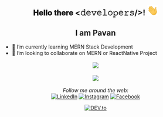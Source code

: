 <div align="center">
<h2> 𝐇𝐞𝐥𝐥𝐨 𝐭𝐡𝐞𝐫𝐞 <𝚍𝚎𝚟𝚎𝚕𝚘𝚙𝚎𝚛𝚜/>! <img src="https://github.com/Pavangbhat/Pavangbhat/blob/master/gifs/Hi.gif" width="30px"></h2>
</div>

<div align="center">
 <h2>I am Pavan</h2>
</div>

- 🌱 I’m currently learning MERN Stack Development
- 👯 I’m looking to collaborate on MERN or ReactNative Project

<div align="center">
    <img align="center" src="https://github-readme-stats.vercel.app/api?username=Pavangbhat&&show_icons=true&theme=tokyonight">
</div>
<br>
<div align="center">
    <img align="center" src="https://github-readme-stats.vercel.app/api/top-langs/?username=Pavangbhat&hide=ruby&layout=compact&theme=tokyonight">
</div>
<br>

<div align="center">
<i>Follow me around the web:</i><br>
<a href="https://www.linkedin.com/in/pavan-bhat-067667196/" target="_blank"><img src="https://img.shields.io/badge/LinkedIn-%230077B5.svg?&style=flat-square&logo=linkedin&logoColor=white" alt="LinkedIn"></a>
<a href="https://www.instagram.com/pavan._bhat/" target="_blank"><img src="https://img.shields.io/badge/Instagram-%23E4405F.svg?&style=flat-square&logo=instagram&logoColor=white" alt="Instagram"></a>
<a href="https://www.facebook.com/pavan.gbhat.3/" target="_blank"><img src="https://img.shields.io/badge/Facebook-%231877F2.svg?&style=flat-square&logo=facebook&logoColor=white" alt="Facebook"></a>

<a href="https://dev.to/pavangbhat" target="_blank"><img src="https://img.shields.io/badge/DEV-%230A0A0A.svg?&style=flat-square&logo=DEV.to&logoColor=white" alt="DEV.to"></a>

</div>
